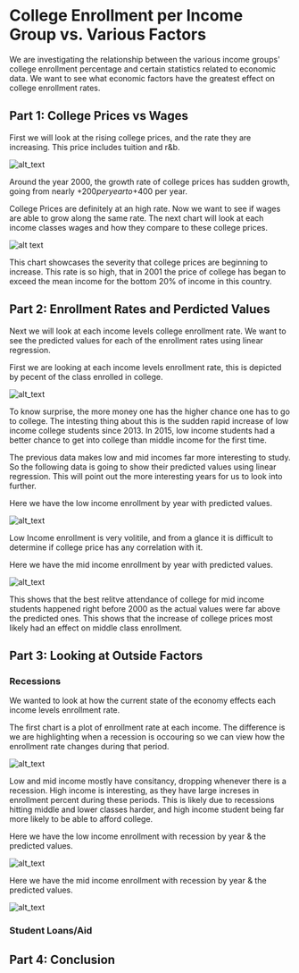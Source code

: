 # College Enrollment per Income Group vs. Various Factors

We are investigating the relationship between the various income groups' college enrollment percentage and certain statistics related to economic data. We want to see what economic factors have the greatest effect on college enrollment rates.

## Part 1: College Prices vs Wages

First we will look at the rising college prices, and the rate they are increasing. This price includes tuition and r&b.

![alt_text](https://github.com/peralegh/480/blob/master/College%20Price.png "College Price")

Around the year 2000, the growth rate of college prices has sudden growth, going from nearly +$200 per year to +$400 per year.


College Prices are definitely at an high rate. Now we want to see if wages are able to grow along the same rate. The next chart will look at each income classes wages and how they compare to these college prices.

![alt text](https://github.com/peralegh/480/blob/master/CollegePricevsIncome.png "College Prices and Income Group Wages")

This chart showcases the severity that college prices are beginning to increase. This rate is so high, that in 2001 the price of college has began to exceed the mean income for the bottom 20% of income in this country.

## Part 2: Enrollment Rates and Perdicted Values

Next we will look at each income levels college enrollment rate. We want to see the predicted values for each of the enrollment rates using linear regression.

First we are looking at each income levels enrollment rate, this is depicted by pecent of the class enrolled in college.

![alt_text](https://github.com/peralegh/480/blob/master/CollegeEnrollmentData/EnrollmentIncome.png "Percent Enrollment at Each Income Level")

To know surprise, the more money one has the higher chance one has to go to college. The intesting thing about this is the sudden rapid increase of low income college students since 2013. In 2015, low income students had a better chance to get into college than middle income for the first time.

The previous data makes low and mid incomes far more interesting to study. So the following data is going to show their predicted values using linear regression. This will point out the more interesting years for us to look into further.

Here we have the low income enrollment by year with predicted values.

![alt_text](https://github.com/peralegh/480/blob/master/CollegeEnrollmentData/LowIncomeWPrediction.png "Percent Enrollment of Low Income with Predictions")

Low Income enrollment is very volitile, and from a glance it is difficult to determine if college price has any correlation with it.

Here we have the mid income enrollment by year with predicted values.

![alt_text](https://github.com/peralegh/480/blob/master/CollegeEnrollmentData/MidIncomePrediction.png "Percent Enrollment of Middle Income with Predictions")

This shows that the best relitve attendance of college for mid income students happened right before 2000 as the actual values were far above the predicted ones. This shows that the increase of college prices most likely had an effect on middle class enrollment.

## Part 3: Looking at Outside Factors

### Recessions
We wanted to look at how the current state of the economy effects each income levels enrollment rate.

The first chart is a plot of enrollment rate at each income. The difference is we are highlighting when a recession is occouring so we can view how the enrollment rate changes during that period.

![alt_text](https://github.com/peralegh/480/blob/master/CollegeEnrollmentData/enrollWrecession.png "Percent Enrollment at Each Income Level With Recession")

Low and mid income mostly have consitancy, dropping whenever there is a recession. High income is interesting, as they have large increses in enrollment percent during these periods. This is likely due to recessions hitting middle and lower classes harder, and high income student being far more likely to be able to afford college.

Here we have the low income enrollment with recession by year & the predicted values.

![alt_text](https://github.com/peralegh/480/blob/master/CollegeEnrollmentData/LowEnrollmentRecession.png "Percent Enrollment of Low Income with Predictions and Recession Data")

Here we have the mid income enrollment with recession by year & the predicted values.

![alt_text](https://github.com/peralegh/480/blob/master/CollegeEnrollmentData/MidEnrollmentRecession.png "Percent Enrollment of Middle Income with Predictions and Recession Data")


### Student Loans/Aid

## Part 4: Conclusion
